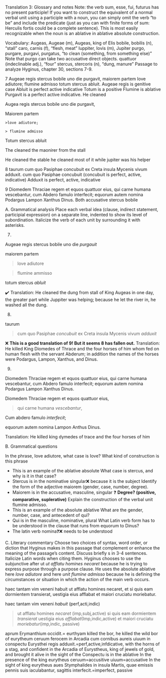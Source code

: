 

Translation 3: 
Glossary and notes 
Note: the verb sum, esse, fui, futurus has no present participle! If you want to construct the equivalent of a normal verbal unit using a participle with a noun, you can simply omit the verb “to be” and include the predicate (just as you can with finite forms of sum: Herculis fortis could be a complete sentence). This is most easily recognizable when the noun is an ablative in ablative absolute construction.

Vocabulary:
Augeas, Augeae (m), Augeas, king of Elis
bobile, bobilis (n), “stall”
caro, carnis (f), “flesh, meat”
Iuppiter, Iovis (m), Jupiter
purgo, purgare, purgavi, purgatus, “to clean (something, from something else)” Note that purgo can take two accusative direct objects.
quattuor (indeclinable adj.), “four”
stercus, stercoris (n), “dung, manure”
Passage to analyze 
Hyginus, chapter 30, sections 7-9.


7 Augeae regis stercus bobile uno die purgavit, maiorem partem Iove adiutore; flumine admisso totum stercus abluit.
Augeae regis is genitive case
Abluit is perfect active indicative
Totum is a positive
Flumine is ablative
Purgavit is a perfect active indicative. He cleaned 

Augea regis stercus bobile uno die purgavit,

Maiorem partem

	>love adiutore;

  	> flumine admisso

Totum stercus abluit

The cleaned the maonirer from the stall

He cleaned the stable he cleaned most of it while jupiter was his helper


8 taurum cum quo Pasiphae concubuit ex Creta insula Mycenis vivum adduxit.
 cum quo Pasiphae concubuit (concubuit is perfect, active, indicative)
Adduxit is perfect, active, indicative


9 Diomedem Thraciae regem et equos quattuor eius, qui carne humana vescebantur, cum Abdero famulo interfecit; equorum autem nomina Podargus Lampon Xanthus Dinus.
Both accusative stercus bobile

A. Grammatical analysis 
Place each verbal idea (clause, indirect statement, participial expression) on a separate line, indented to show its level of subordination. Italicize the verb of each unit by surrounding it with asterisks.

7. 

Augeae regis stercus bobile uno die *purgauit*

maiorem partem 

> love adiutore

> flumine ammisso 

totum stercus *abluit*

✔️ Translation: He cleaned the dung from stall of King Augeas in one day, the greater part while Juppiter was helping; because he let the river in, he washed all the dung.

8.

taurum 

>cum quo Pasiphae *concubuit*
ex Creta insula Mycenis vivum *adduxit*

❌ **This is a good translation of 9! But it seems 8 has fallen out.**  Translation: He killed King Diomedes of Thrace and the four horses of him whom fed on human flesh with the servant Abderum; in addition the names of the horses were Podargus, Lampon, Xanthus, and Dinus.

9. 
Diomedem Thraciae regem et equos quattuor eius, qui carne humana vescebantur, cum Abdero famulo interfecit; equorum autem nomina Podargus Lampon Xanthus Dinus.

Diomedem Thraciae regem et equos quattuor eius,

> qui carne humana *vescebantur*,

Cum abdero famulo *interfecit*;

equorum autem nomina Lampon Anthus Dinus.

Translation: He killed king dymedes of trace and the four horses of him 

B. Grammatical questions 

In the phrase, Iove adiutore, what case is Iove? What kind of construction is this phrase
- This is an example of the ablative absolute 
What case is stercus, and why is it in that case?
- Stercus is in the nominative singular❌ because it is the subject
Identify the form of the adjective maiorem (gender, case, number, degree).
- Maiorem is in the accusative, masculine, singular ❓ **Degree? (positive, comparative, suplerative)**
Explain the construction of the verbal unit flumine admisso.
- This is an example of the absolute ablative
What are the gender, number, case, and antecedent of qui?
- Qui is in the masculine, nominative, plural
What Latin verb form has to be understood in the clause that runs from equorum to Dinus?
- The latin verb nomina❓❌ needs to be understood

C. Literary commentary 
Choose two choices of syntax, word order, or diction that Hyginus makes in this passage that complement or enhance the meaning of the passage’s content. Discuss briefly s in 3-4 sentences. Italicize Latin words when citing them.
Hyginus chooses to use the subjunctive after ut *ut afflatu homines necaret* because he is trying to express purpose through a purpose clause. He uses the absolute ablative here *love adiutore* and here *unit flumine admisso* because he is defining the circumstances or situation in which the action of the main verb occurs.


haec tantam vim veneni habuit  ut afflatu homines necaret,  et  si quis eam dormientem transierat, uestigia eius afflabat et maiori cruciatu moriebatur.

haec tantam vim veneni *habuit* (perf,acti,indic)
> ut afflatu homines *necaret* (imp,subj,active)
> si quis eam dormientem *transierat*
uestigia eius *afflabat*(Imp,indic,active)
et maiori cruciatu *moriebatur*(imp,indic, passive)

 aprum Erymanthium occidit.= eurthyam killed the bor, he killed the wild bor of eurytheum
ceruum ferocem in Arcadia cum cornibus aureis uiuum in conspectu Eurysthei regis adduxit.=perf,active,infdicative, with the horns of a stag, and confident in the Arcadia of Eurystheus, king of jewels of gold, and brought it alive in the sight of the
Conspectu is in the ablative
In the presence of the king eurytheus
ceruum=accusitive
uiuum=accusative
In the sight of king eurytheus
aues Stymphalides in insula Martis, quae emissis pennis suis iaculabantur, sagittis interfecit.=imperfect, passive
